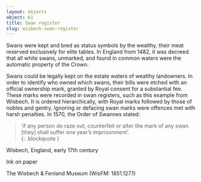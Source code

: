 ```yaml
---
layout: objects
object: 61
title: Swan register
slug: wisbech-swan-register
---
```

Swans were kept and bred as status symbols by the wealthy, their meat reserved exclusively for elite tables. In England from 1482, it was decreed that all white swans, unmarked, and found in common waters were the automatic property of the Crown.

Swans could be legally kept on the estate waters of wealthy  landowners. In order to identify who owned which swans, their bills were etched with  an official ownership mark, granted by Royal consent for a substantial fee. These marks were recorded in swan registers, such as this example from Wisbech. It is ordered hierarchically, with Royal marks followed  by those of nobles and gentry. Ignoring or  defacing swan marks were offences met with harsh penalties. In 1570, the Order of Swannes stated:

>‘if any person do raze out, counterfeit or alter the mark of any swan [they] shall suffer one year’s imprisonment’.  
{: .blockquote }

Wisbech, England, early 17th century

Ink on paper  

The Wisbech &amp; Fenland Museum (WisFM: 1851.127.1)
